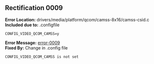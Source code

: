 ## Rectification 0009 ##
**Error Location:** drivers/media/platform/qcom/camss-8x16/camss-csid.c  
**Included due to:** .configfile  
```
CONFIG_VIDEO_QCOM_CAMSS=y  
```  
**Error Message:** [error-0009](../error-files/error0009.txt)  
**Fixed By:** Change in .config file  
```
CONFIG_VIDEO_QCOM_CAMSS is not set
```
